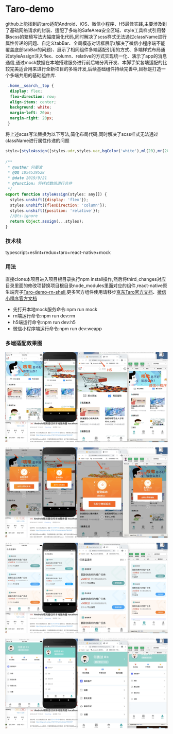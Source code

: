 # Taro-demo
github上能找到的taro适配Android、iOS、微信小程序、H5最佳实践,主要涉及到了基础网络请求的封装、适配了多端的SafeArea安全区域、style工具样式引用替换scss的繁琐写法大幅度简化代码,同时解决了scss样式无法通过className进行属性传递的问题、自定义tabBar、全局模态对话框展示(解决了微信小程序端不能覆盖底部tabBar的问题)、展示了相同组件多端适配引用的方式、多端样式布局通过styleAssign注入flex、column、relative的方式实现统一化、演示了app的消息通信,通过mock数据在本地搭建服务进行前后端分离开发、本脚手架各端适配的比较完美适合用来进行全新项目的多端开发,后续基础组件持续完善中,目标是打造一个多端共用的基础组件库.
```css
 .home__search__top {
  display: flex;
  flex-direction: row;
  align-items: center;
  background: white;
  margin-left: 20px;
  margin-right: 20px;
 }
```
将上述scss写法替换为以下写法,简化布局代码,同时解决了scss样式无法通过className进行属性传递的问题
```javascript
style={styleAssign([styles.udr,styles.uac,bgColor('white'),ml(20),mr(20)]}

/**
 * @author 何晏波
 * @QQ 1054539528
 * @date 2019/9/21
 * @function: 将样式数组进行合并
 */
export function styleAssign(styles: any[]) {
  styles.unshift({display: 'flex'});
  styles.unshift({flexDirection: 'column'});
  styles.unshift({position: 'relative'});
  //@ts-ignore
  return Object.assign(...styles);
}
```

### 技术栈
typescript+eslint+redux+taro+react-native+mock


### 用法
直接clone本项目进入项目根目录执行npm install操作,然后将third_changes对应目录里面的修改项替换项目根目录node_modules里面对应的组件,react-native原生端壳子[Taro-demo-rn-shell](https://github.com/bozaigao/Taro-demo-rn-shell),更多官方组件使用请移步[京东Taro官方文档](https://taro-docs.jd.com)、[微信小程序官方文档](https://developers.weixin.qq.com/miniprogram/dev/devtools/qywx-dev.html)
- 先打开本地mock服务命令:npm run mock
- rn端运行命令:npm run dev:rm
- h5端运行命令:npm run dev:h5
- 微信小程序端运行命令:npm run dev:weapp

### 多端适配效果图
![效果图1](./img/taro_1.jpeg)

![效果图1](./img/taro_2.jpeg)

![效果图1](./img/taro_3.jpeg)

![效果图1](./img/taro_4.jpeg)
